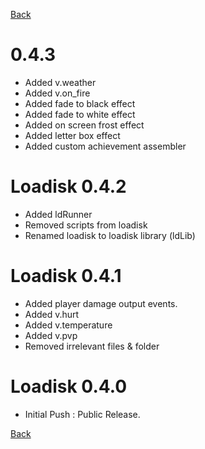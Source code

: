 [Back](https://github.com/voxeldon/Loadisk-Public/blob/main/documentation/01_main.md)
# 0.4.3
- Added v.weather
- Added v.on_fire
- Added fade to black effect
- Added fade to white effect
- Added on screen frost effect
- Added letter box effect
- Added custom achievement assembler 
# Loadisk 0.4.2
- Added ldRunner
- Removed scripts from loadisk
- Renamed loadisk to loadisk library (ldLib)
# Loadisk 0.4.1
- Added player damage output events.
- Added v.hurt
- Added v.temperature
- Added v.pvp
- Removed irrelevant files & folder 

# Loadisk 0.4.0

- Initial Push : Public Release.

[Back](https://github.com/voxeldon/Loadisk-Public/blob/main/documentation/01_main.md)